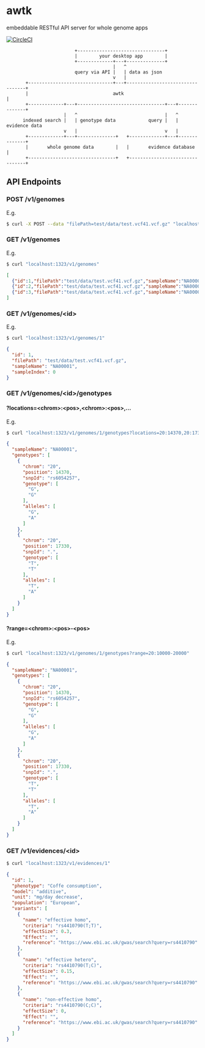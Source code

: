# awtk

embeddable RESTful API server for whole genome apps

[![CircleCI](https://circleci.com/gh/AWAKENS-dev/awtk.svg?style=svg)](https://circleci.com/gh/AWAKENS-dev/awtk)

```
                         +--------------------------------+
                         |        your desktop app        |
                         +-------------+---+--------------+
                                       |   ^
                         query via API |   | data as json
                                       v   |
       +-------------------------------+---+---------------------------------+
       |                               awtk                                  |
       +-------------+---+--------------------------------+---+--------------+
                     |   ^                                |   ^
      indexed search |   | genotype data            query |   | evidence data
                     v   |                                v   |
       +-------------+---+--------------+   +-------------+---+--------------+
       |       whole genome data        |   |       evidence database        |
       +--------------------------------+   +--------------------------------+
```

## API Endpoints

### POST /v1/genomes

E.g.

```bash
$ curl -X POST --data "filePath=test/data/test.vcf41.vcf.gz" "localhost:1323/v1/genomes"
```

### GET /v1/genomes

E.g.

```bash
$ curl "localhost:1323/v1/genomes"
```

```json
[
  {"id":1,"filePath":"test/data/test.vcf41.vcf.gz","sampleName":"NA00001","sampleIndex":0},
  {"id":2,"filePath":"test/data/test.vcf41.vcf.gz","sampleName":"NA00002","sampleIndex":1},
  {"id":3,"filePath":"test/data/test.vcf41.vcf.gz","sampleName":"NA00003","sampleIndex":2}
]
```

### GET /v1/genomes/\<id\>

E.g.

```bash
$ curl "localhost:1323/v1/genomes/1"
```

```json
{
  "id": 1,
  "filePath": "test/data/test.vcf41.vcf.gz",
  "sampleName": "NA00001",
  "sampleIndex": 0
}
```

### GET /v1/genomes/\<id\>/genotypes

#### ?locations=\<chrom\>:\<pos\>,\<chrom\>:\<pos\>,...

E.g.

```bash
$ curl "localhost:1323/v1/genomes/1/genotypes?locations=20:14370,20:17330"
```

```json
{
  "sampleName": "NA00001",
  "genotypes": [
    {
      "chrom": "20",
      "position": 14370,
      "snpId": "rs6054257",
      "genotype": [
        "G",
        "G"
      ],
      "alleles": [
        "G",
        "A"
      ]
    },
    {
      "chrom": "20",
      "position": 17330,
      "snpId": ".",
      "genotype": [
        "T",
        "T"
      ],
      "alleles": [
        "T",
        "A"
      ]
    }
  ]
}
```

#### ?range=\<chrom\>:\<pos\>-\<pos\>

E.g.

```bash
$ curl "localhost:1323/v1/genomes/1/genotypes?range=20:10000-20000"
```

```json
{
  "sampleName": "NA00001",
  "genotypes": [
    {
      "chrom": "20",
      "position": 14370,
      "snpId": "rs6054257",
      "genotype": [
        "G",
        "G"
      ],
      "alleles": [
        "G",
        "A"
      ]
    },
    {
      "chrom": "20",
      "position": 17330,
      "snpId": ".",
      "genotype": [
        "T",
        "T"
      ],
      "alleles": [
        "T",
        "A"
      ]
    }
  ]
}
```


### GET /v1/evidences/\<id\>

```bash
$ curl "localhost:1323/v1/evidences/1"
```

```json
{
  "id": 1,
  "phenotype": "Coffe consumption",
  "model": "additive",
  "unit": "mg/day decrease",
  "population": "European",
  "variants": [
    {
      "name": "effective homo",
      "criteria": "rs4410790(T;T)",
      "effectSize": 0.3,
      "Effect": "",
      "reference": "https://www.ebi.ac.uk/gwas/search?query=rs4410790"
    },
    {
      "name": "effective hetero",
      "criteria": "rs4410790(T;C)",
      "effectSize": 0.15,
      "Effect": "",
      "reference": "https://www.ebi.ac.uk/gwas/search?query=rs4410790"
    },
    {
      "name": "non-effective homo",
      "criteria": "rs4410790(C;C)",
      "effectSize": 0,
      "Effect": "",
      "reference": "https://www.ebi.ac.uk/gwas/search?query=rs4410790"
    }
  ]
}
```
